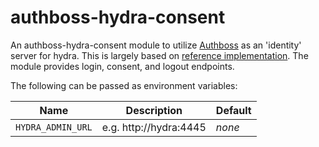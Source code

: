 # authboss-hydra-consent
An authboss-hydra-consent module to utilize [Authboss](https://github.com/volatiletech/authboss)  as an 'identity' server for hydra. This is largely based on [reference implementation](https://github.com/ory/hydra-login-consent-node). The module provides login, consent, and logout endpoints.

The following can be passed as environment variables:

| Name              | Description            | Default |
|-------------------|------------------------|---------|
| `HYDRA_ADMIN_URL` | e.g. http://hydra:4445 | _none_  |